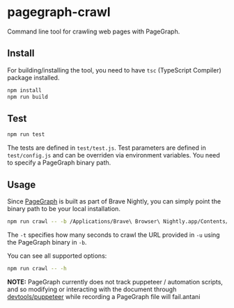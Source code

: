pagegraph-crawl
===

Command line tool for crawling web pages with PageGraph.

Install
---
For building/installing the tool, you need to have `tsc` (TypeScript Compiler) package installed.

```bash
npm install
npm run build
```

Test
---
```bash
npm run test
```
The tests are defined in `test/test.js`. Test parameters are defined in `test/config.js` and can be overriden via environment variables. You need to specify a PageGraph binary path.

Usage
---
Since [PageGraph](https://github.com/brave/brave-browser/wiki/PageGraph) is built as part of Brave Nightly, you can simply point the binary path to be your local installation.

```bash
npm run crawl -- -b /Applications/Brave\ Browser\ Nightly.app/Contents/MacOS/Brave\ Browser\ Nightly -u https://brave.com -t 5 -o output/ --debug debug
```

The `-t` specifies how many seconds to crawl the URL provided in `-u` using the PageGraph binary in `-b`. 

You can see all supported options:
```bash
npm run crawl -- -h
```

**NOTE:** PageGraph currently does not track puppeteer / automation scripts, and so modifying or interacting with the document through [devtools/puppeteer](https://pptr.dev/) while recording a PageGraph file will fail.antani
